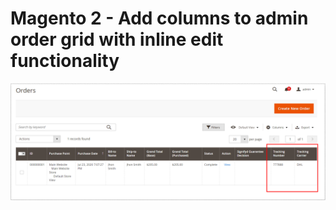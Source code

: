 # Magento 2 - Add columns to admin order grid with inline edit functionality

![Custom Columns](screen/columns.png)
